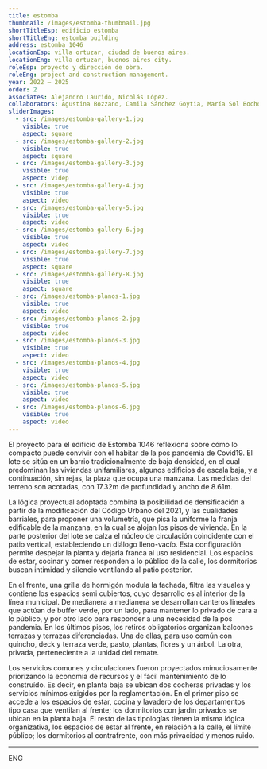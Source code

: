 ```yaml
---
title: estomba
thumbnail: /images/estomba-thumbnail.jpg
shortTitleEsp: edificio estomba
shortTitleEng: estomba building
address: estomba 1046
locationEsp: villa ortuzar, ciudad de buenos aires.
locationEng: villa ortuzar, buenos aires city.
roleEsp: proyecto y dirección de obra.
roleEng: project and construction management.
year: 2022 – 2025
order: 2
associates: Alejandro Laurido, Nicolás López.
collaborators: Agustina Bozzano, Camila Sánchez Goytia, María Sol Bochoeyer.
sliderImages:
  - src: /images/estomba-gallery-1.jpg
    visible: true
    aspect: square
  - src: /images/estomba-gallery-2.jpg
    visible: true
    aspect: square
  - src: /images/estomba-gallery-3.jpg
    visible: true
    aspect: videp
  - src: /images/estomba-gallery-4.jpg
    visible: true
    aspect: video
  - src: /images/estomba-gallery-5.jpg
    visible: true
    aspect: video
  - src: /images/estomba-gallery-6.jpg
    visible: true
    aspect: video
  - src: /images/estomba-gallery-7.jpg
    visible: true
    aspect: square
  - src: /images/estomba-gallery-8.jpg
    visible: true
    aspect: square
  - src: /images/estomba-planos-1.jpg
    visible: true
    aspect: video
  - src: /images/estomba-planos-2.jpg
    visible: true
    aspect: video
  - src: /images/estomba-planos-3.jpg
    visible: true
    aspect: video
  - src: /images/estomba-planos-4.jpg
    visible: true
    aspect: video
  - src: /images/estomba-planos-5.jpg
    visible: true
    aspect: video
  - src: /images/estomba-planos-6.jpg
    visible: true
    aspect: video
---
```


El proyecto para el edificio de Estomba 1046 reflexiona sobre cómo lo compacto puede convivir con el habitar de la pos pandemia de Covid19. El lote se sitúa en un barrio tradicionalmente de baja densidad, en el cual predominan las viviendas unifamiliares, algunos edificios de escala baja, y a continuación, sin rejas, la plaza que ocupa una manzana. Las medidas del terreno son acotadas, con 17.32m de profundidad y ancho de 8.61m.

La lógica proyectual adoptada combina la posibilidad de densificación a partir de la modificación del Código Urbano del 2021, y las cualidades barriales, para proponer una volumetría, que pisa la uniforme la franja edificable de la manzana, en la cual se alojan los pisos de vivienda. En la parte posterior del lote se calza el núcleo de circulación coincidente con el patio vertical, estableciendo un diálogo lleno-vacío. Esta configuración permite despejar la planta y dejarla franca al uso residencial. Los espacios de estar, cocinar y comer responden a lo público de la calle, los dormitorios buscan intimidad y silencio ventilando al patio posterior.

En el frente, una grilla de hormigón modula la fachada, filtra las visuales y contiene los espacios semi cubiertos, cuyo desarrollo es al interior de la línea municipal. De medianera a medianera se desarrollan canteros lineales que actúan de buffer verde, por un lado, para mantener lo privado de cara a lo público, y por otro lado para responder a una necesidad de la pos pandemia. En los últimos pisos, los retiros obligatorios organizan balcones terrazas y terrazas diferenciadas. Una de ellas, para uso común con quincho, deck y terraza verde, pasto, plantas, flores y un árbol. La otra, privada, perteneciente a la unidad del remate.

Los servicios comunes y circulaciones fueron proyectados minuciosamente priorizando la economía de recursos y el fácil mantenimiento de lo construído. Es decir, en planta baja se ubican dos cocheras privadas y los servicios mínimos exigidos por la reglamentación. En el primer piso se accede a los espacios de estar, cocina y lavadero de los departamentos tipo casa que ventilan al frente; los dormitorios con jardín privados se ubican en la planta baja. El resto de las tipologías tienen la misma lógica organizativa, los espacios de estar al frente, en relación a la calle, el límite público; los dormitorios al contrafrente, con más privacidad y menos ruido.

----

ENG